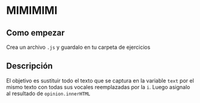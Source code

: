 # MIMIMIMI

## Como empezar

Crea un archivo `.js` y guardalo en tu carpeta de ejercicios

## Descripción

El objetivo es sustituir todo el texto que se captura en la variable `text` por el mismo texto con todas sus vocales reemplazadas por la `i`. Luego asignalo al resultado de `opinion.innerHTML`
